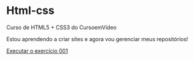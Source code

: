 # Html-css
 Curso de HTML5 + CSS3 do CursoemVídeo 

 Estou aprendendo a criar sites e agora vou gerenciar meus repositórios!

 <a href=https://thiagomartinsvieira.github.io/Html-css/exercicios/ex001/index.html>Executar o exercício 001 </a>
